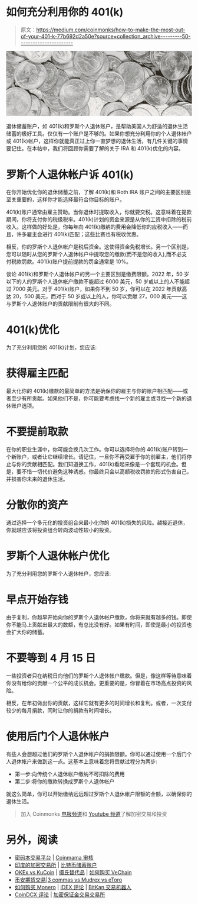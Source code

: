# 如何充分利用你的 401(k)

> 原文：<https://medium.com/coinmonks/how-to-make-the-most-out-of-your-401-k-77b692d2a50e?source=collection_archive---------50----------------------->

![](img/385848f0b5ab55e691a68e9b733f70ff.png)

退休储蓄账户，如 401(k)和罗斯个人退休账户，是帮助美国人为舒适的退休生活储蓄的极好工具。仅仅有一个账户是不够的。如果你想充分利用你的个人退休帐户或 401(k)帐户，这样你就能真正过上你一直梦想的退休生活，有几件关键的事情要记住。在本帖中，我们将回顾你需要了解的关于 IRA 和 401(k)优化的内容。

# 罗斯个人退休帐户诉 401(k)

在你开始优化你的退休储蓄之前，了解 401(k)和 Roth IRA 账户之间的主要区别是至关重要的，这样你才能选择最符合你目标的账户。

401(k)账户通常由雇主赞助。当你退休时提取收入，你就要交税。这意味着在提款期间，你将支付你的税级税率。401(k)计划的资金来源是从你的工资中扣除的税前收入。这样做的好处是，你每年向 401(k)缴纳的费用会降低你的应税收入——而且，许多雇主会进行 401(k)匹配；这些比赛也有税收优惠。

相反，你的罗斯个人退休帐户是税后资金。这使得资金免税增长。另一个区别是，您可以随时从您的罗斯个人退休帐户中提取您的缴款(而不是您的收入),而不必支付税款罚款。401(k)账户提前提款的罚金通常是 10%。

谈论 401(k)和罗斯个人退休帐户的另一个主要区别是缴费限额。2022 年，50 岁以下的人的罗斯个人退休帐户缴款不能超过 6000 美元，50 岁或以上的人不能超过 7000 美元。对于 401(k)账户，如果你不到 50 岁，你可以在 2022 年贡献高达 20，500 美元，而对于 50 岁或以上的人，你可以贡献 27，000 美元——这与罗斯个人退休账户的贡献限制有很大的不同。

# 401(k)优化

为了充分利用您的 401(k)计划，您应该:

# 获得雇主匹配

最大化你的 401(k)缴款的最简单的方法是确保你的雇主与你的账户相匹配——或者至少有所贡献。如果他们不是，你可能要考虑找一个新的雇主或寻找一个新的退休账户选项。

# 不要提前取款

在你的职业生涯中，你可能会换几次工作。你可以选择将你的 401(k)账户转到一个新账户，或者让它继续增长。请记住，一旦你不再受雇于你的前雇主，他们将停止与你的贡献相匹配。我们知道换工作，401(k)看起来像是一个套现的机会。但是，要不惜一切代价避免这种诱惑。你最终只会以高额税收罚款的形式伤害自己，并损害你未来的退休生活。

# 分散你的资产

通过选择一个多元化的投资组合来最小化你的 401(k)损失的风险。越接近退休，你就越应该将投资组合转向波动性较小的投资。

# 罗斯个人退休帐户优化

为了充分利用您的罗斯个人退休帐户，您应该:

# 早点开始存钱

由于复利，你越早开始向你的罗斯个人退休帐户缴款，你将来就有越多的钱。即使你不能马上贡献出最大的数额，有总比没有好。如果有时间，即使是最小的投资也会扩大你的储蓄。

# 不要等到 4 月 15 日

一些投资者只在纳税日向他们的罗斯个人退休帐户缴款。但是，像这样等待意味着你没有给你的贡献一个公平的成长机会。更重要的是，你冒着在市场高点投资的风险。

相反，在年初做出你的贡献，这样它就有更多的时间增长和复利。或者，一次支付较少的每月捐款，同时让你的捐款有时间增长。

# 使用后门个人退休帐户

有些人会想超过他们的罗斯个人退休帐户的捐款限额。你可以通过使用一个后门个人退休帐户来做到这一点。这基本上意味着您将贡献过程分为两步:

*   第一步:向传统个人退休帐户缴纳不可扣除的费用
*   第二步:将你的缴款转换成罗斯个人退休帐户

就这么简单，你可以开始缴纳远远超过罗斯个人退休帐户限额的金额，以确保你的退休生活。

> 加入 Coinmonks [电报频道](https://t.me/coincodecap)和 [Youtube 频道](https://www.youtube.com/c/coinmonks/videos)了解加密交易和投资

# 另外，阅读

*   [密码本交易平台](/coinmonks/top-10-crypto-copy-trading-platforms-for-beginners-d0c37c7d698c) | [Coinmama 审核](/coinmonks/coinmama-review-ace5641bde6e)
*   [印度的加密交易所](/coinmonks/bitcoin-exchange-in-india-7f1fe79715c9) | [比特币储蓄账户](/coinmonks/bitcoin-savings-account-e65b13f92451)
*   [OKEx vs KuCoin](https://coincodecap.com/okex-kucoin) | [摄氏替代品](https://coincodecap.com/celsius-alternatives) | [如何购买 VeChain](https://coincodecap.com/buy-vechain)
*   [币安期货交易](https://coincodecap.com/binance-futures-trading)|[3 commas vs Mudrex vs eToro](https://coincodecap.com/mudrex-3commas-etoro)
*   [如何购买 Monero](https://coincodecap.com/buy-monero) | [IDEX 评论](https://coincodecap.com/idex-review) | [BitKan 交易机器人](https://coincodecap.com/bitkan-trading-bot)
*   [CoinDCX 评论](/coinmonks/coindcx-review-8444db3621a2) | [加密保证金交易交易所](https://coincodecap.com/crypto-margin-trading-exchanges)